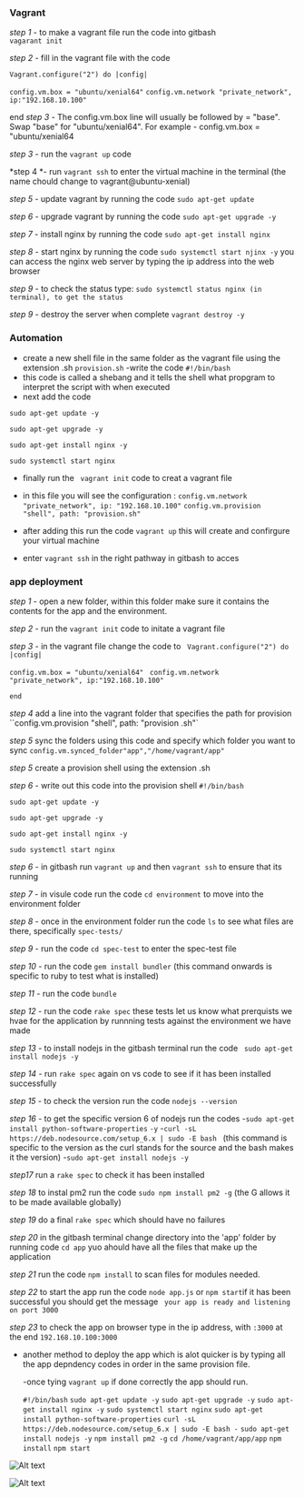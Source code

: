 ### Vagrant


*step 1* - to make a vagrant file run the code into gitbash     
    `vagarant init`

*step 2* - fill in the vagrant file with the code
 
  `Vagrant.configure("2") do |config|`

  `config.vm.box = "ubuntu/xenial64"`
  `config.vm.network "private_network", ip:"192.168.10.100"`

end
*step 3* - The config.vm.box line will usually be followed by = "base". Swap "base" for "ubuntu/xenial64". For example - config.vm.box = "ubuntu/xenial64

*step 3* - run the `vagrant up` code 

*step 4 *- run `vagrant ssh` to enter the virtual machine in the terminal (the name chould change to vagrant@ubuntu-xenial)

*step 5* - update vagrant by running the code
   `sudo apt-get update`

*step 6* - upgrade vagrant by running the code
   `sudo apt-get upgrade -y`

*step 7* - install nginx by running the code
    `sudo apt-get install nginx`

*step 8* - start nginx by running the code `sudo systemctl start njinx -y`
you can access the nginx web server by typing the ip address into the web browser

*step 9* - to check the status type: 
`sudo systemctl status nginx (in terminal), to get the status`

*step 9* - destroy the server when complete 
 `vagrant destroy -y`
 


### Automation

- create a new shell file in the same folder as the vagrant file using the extension .sh
    `provision.sh`
-write the code 
  `#!/bin/bash`
- this code is called a shebang and it tells the shell what propgram to interpret the script with when executed
- next add the code

 `sudo apt-get update -y`

  `sudo apt-get upgrade -y`

  `sudo apt-get install nginx -y`

  `sudo systemctl start nginx `

- finally run the ` vagrant init` code to creat a vagrant file

- in this file you will see the configuration :
   `config.vm.network "private_network", ip: "192.168.10.100"`
   `config.vm.provision "shell", path: "provision.sh"`

- after adding this run the code 
`vagrant up` this will create and confirgure your virtual machine

- enter `vagrant ssh` in the right pathway in gitbash to acces


### app deployment

*step 1* - open a new folder, within this folder make sure it contains the contents for the app and the environment.

*step 2* - run the 
 `vagrant init` code to initate a vagrant file

 *step 3* - in the vagrant file change the code to
 ` Vagrant.configure("2") do |config|`

  `config.vm.box = "ubuntu/xenial64"`
 ` config.vm.network "private_network", ip:"192.168.10.100"`


  `end`

*step 4* add a line into the vagrant folder that specifies the path for provision 
``config.vm.provision "shell", path: "provision .sh"`

*step 5* sync the folders using this code and specify which folder you want to sync
 `config.vm.synced_folder"app","/home/vagrant/app"`

*step 5* create a provision shell using the extension .sh

*step 6* - write out this code into the provision shell 
`#!/bin/bash`

`sudo apt-get update -y`

`sudo apt-get upgrade -y`

`sudo apt-get install nginx -y`

`sudo systemctl start nginx`



*step 6* - in gitbash run `vagrant up` and then `vagrant ssh` to ensure that its running

*step 7* - in visule code run the code `cd environment` to move into the environment folder

*step 8* - once in the environment folder run the code `ls` to see what files are there, specifically `spec-tests/` 

*step 9* - run the code `cd spec-test` to enter the spec-test file

*step 10* - run the code `gem install bundler` (this command onwards is specific to ruby to test what is installed) 

*step 11* - run the code `bundle` 

*step 12* - run the code `rake spec` these tests let us know what prerquists we hvae for the application by runnning tests against the environment we have made 

*step 13* - to install nodejs in the gitbash terminal run the code ` sudo apt-get install nodejs -y`

*step 14* - run `rake spec` again on vs code to see if it has been installed successfully

*step 15* - to check the version run the code `nodejs --version`

*step 16* - to get the specific version 6 of nodejs run the codes 
  -`sudo apt-get install python-software-properties` `-y`
  -`curl -sL https://deb.nodesource.com/setup_6.x | sudo -E bash `
  (this command is specific to the version as the curl stands for the source and the bash makes it the version)
  -`sudo apt-get install nodejs -y`

*step17* run a `rake spec` to check it has been installed

*step 18* to instal pm2 run the code `sudo npm install pm2 -g` (the G allows it to be made available globally)

*step 19* do a final `rake spec` which should have no failures

*step 20* in the gitbash terminal change directory into the 'app' folder by running code `cd app` yuo ahould have all the files that make up the application

*step 21* run the code `npm install` to scan files for modules needed.

*step 22* to start the app run the code `node app.js` or `npm start`if it has been successful you should get the message ` your app is ready and listening on port 3000`

*step 23* to check the app on browser type in the ip address, with `:3000` at the end
  `192.168.10.100:3000`

 - another method to deploy the app which is alot quicker is by typing all the app depndency codes in order in the same provision file.
  
   -once tying `vagrant up` if done correctly the app should run.

   `#!/bin/bash`
   `sudo apt-get update -y`
   `sudo apt-get upgrade -y`
   `sudo apt-get install nginx -y`
   `sudo systemctl start nginx`
   `sudo apt-get install python-software-properties`
   `curl -sL https://deb.nodesource.com/setup_6.x | sudo -E bash -`
   `sudo apt-get install nodejs -y`
   `npm install pm2 -g`
   `cd /home/vagrant/app/app`
   `npm install`
   `npm start`


![Alt text](https://file%2B.vscode-resource.vscode-cdn.net/c%3A/Users/marwa/OneDrive/Pictures/Screenshots/Screenshot%202023-05-12%20101813.png?version%3D1683884414843)




 
 


  ![Alt text](https://file%2B.vscode-resource.vscode-cdn.net/c%3A/Users/marwa/OneDrive/Pictures/Screenshots/Screenshot%202023-05-12%20104151.png?version%3D1683884585503)

  